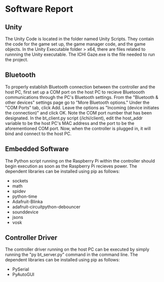 # Software Report
## Unity
The Unity Code is located in the folder named Unity Scripts. They contain the code for the game set up, the game manager code, and the game objects. In the Unity Executable folder > x64, there are files related to runnning the Unity executable. The ICHI Gaze.exe is the file needed to run the project. 
## Bluetooth
To properly establish Bluetooth connection between the controller and the host PC, first set up a COM port on the host PC to recieve Bluetoooth communications through the PC's Bluetooth settings. From the "Bluetooth & other devices" settings page go to "More Bluetooth options." Under the "COM Ports" tab, click Add. Leave the options as "Incoming (device initiates the connection)" and click OK. Note the COM port number that has been designated. In the bt_client.py script (/ichi/client), edit the host_addr variable to be the host PC's MAC address and the port to be the aforementioned COM port. Now, when the controller is plugged in, it will bind and connect to the host PC.
## Embedded Software
The Python script running on the Raspberry Pi within the controller should begin execution as soon as the Raspberry Pi recieves power. The dependent libraries can be installed using pip as follows:
- sockets
- math
- spidev
- python-time
- Adafruit-Blinka
- adafruit-circuitpython-debouncer
- sounddevice
- jsons
- vosk
## Controller Driver
The controller driver running on the host PC can be executed by simply running the "py bt_server.py" command in the command line. The dependent libraries can be installed using pip as follows:
- PySerial
- PyAutoGUI
